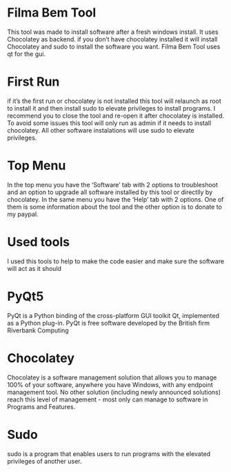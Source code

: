 # Filma Bem Tool
This tool was made to install software after a fresh windows install. It uses Chocolatey as backend. if you don’t have chocolatey installed it will install Chocolatey and sudo to install the software you want. Filma Bem Tool uses qt for the gui.

# First Run
if it’s the first run or chocolatey is not installed this tool will relaunch as root to install it and then install sudo to elevate privileges to install programs. I recommend you to close the tool and re-open it after chocolatey is installed. To avoid some issues this tool will only run as admin if it needs to install chocolatey. All other software instalations will use sudo to elevate privileges.

# Top Menu
In the top menu you have the ‘Software’ tab with 2 options to troubleshoot and an option to upgrade all software installed by this tool or directlly by chocolatey. In the same menu you have the ‘Help’ tab with 2 options. One of them is some information about the tool and the other option is to donate to my paypal.

# Used tools
I used this tools to help to make the code easier and make sure the software will act as it should

# PyQt5
PyQt is a Python binding of the cross-platform GUI toolkit Qt, implemented as a Python plug-in. PyQt is free software developed by the British firm Riverbank Computing

# Chocolatey
Chocolatey is a software management solution that allows you to manage 100% of your software, anywhere you have Windows, with any endpoint management tool. No other solution (including newly announced solutions) reach this level of management - most only can manage to software in Programs and Features.

# Sudo
sudo is a program that enables users to run programs with the elevated privileges of another user.